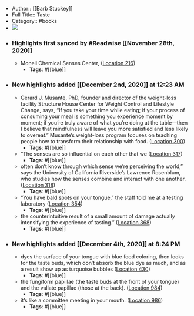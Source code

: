 - Author:: [[Barb Stuckey]]
- Full Title:: Taste
- Category:: #books
- ![](https://images-na.ssl-images-amazon.com/images/I/51%2BG1jYlLRL._SL200_.jpg)
- ### Highlights first synced by #Readwise [[November 28th, 2020]]
    - Monell Chemical Senses Center, ([Location 216](https://readwise.io/to_kindle?action=open&asin=B005FLOG8G&location=216))
        - **Tags**: #[[blue]]
- ### New highlights added [[December 2nd, 2020]] at 12:23 AM
    - Gerard J. Musante, PhD, founder and director of the weight-loss facility Structure House Center for Weight Control and Lifestyle Change, says, “If you take your time while eating; if your process of consuming your meal is something you experience moment by moment; if you’re truly aware of what you’re doing at the table—then I believe that mindfulness will leave you more satisfied and less likely to overeat.” Musante’s weight-loss program focuses on teaching people how to transform their relationship with food. ([Location 300](https://readwise.io/to_kindle?action=open&asin=B005FLOG8G&location=300))
        - **Tags**: #[[blue]]
    - “The senses are so influential on each other that we ([Location 317](https://readwise.io/to_kindle?action=open&asin=B005FLOG8G&location=317))
        - **Tags**: #[[blue]]
    - often don’t know through which sense we’re perceiving the world,” says the University of California Riverside’s Lawrence Rosenblum, who studies how the senses combine and interact with one another. ([Location 318](https://readwise.io/to_kindle?action=open&asin=B005FLOG8G&location=318))
        - **Tags**: #[[blue]]
    - “You have bald spots on your tongue,” the staff told me at a testing laboratory ([Location 354](https://readwise.io/to_kindle?action=open&asin=B005FLOG8G&location=354))
        - **Tags**: #[[blue]]
    - the counterintuitive result of a small amount of damage actually intensifying the experience of tasting.” ([Location 368](https://readwise.io/to_kindle?action=open&asin=B005FLOG8G&location=368))
        - **Tags**: #[[blue]]
- ### New highlights added [[December 4th, 2020]] at 8:24 PM
    - dyes the surface of your tongue with blue food coloring, then looks for the taste buds, which don’t absorb the blue dye as much, and as a result show up as turquoise bubbles ([Location 430](https://readwise.io/to_kindle?action=open&asin=B005FLOG8G&location=430))
        - **Tags**: #[[blue]]
    - the fungiform papillae (the taste buds at the front of your tongue) and the vallate papillae (those at the back). ([Location 984](https://readwise.io/to_kindle?action=open&asin=B005FLOG8G&location=984))
        - **Tags**: #[[blue]]
    - it’s like a committee meeting in your mouth. ([Location 986](https://readwise.io/to_kindle?action=open&asin=B005FLOG8G&location=986))
        - **Tags**: #[[blue]]
